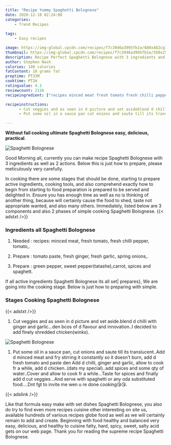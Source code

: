 ```yaml
---
title: "Recipe Yummy Spaghetti Bolognese"
date: 2020-12-10 02:24:00
categories:
    - Trend Recipes
    
tags:
    - Easy recipes

image: https://img-global.cpcdn.com/recipes/f7c3946a3995fb1e/680x482cq70/spaghetti-bolognese-recipe-main-photo.jpg
thumbnail: https://img-global.cpcdn.com/recipes/f7c3946a3995fb1e/350x250cq70/spaghetti-bolognese-recipe-main-photo.jpg
description: Recipe Perfect Spaghetti Bolognese with 3 ingredients and 2 stages of easy cooking.
author: Stephen Nash
calories: 140 calories
fatContent: 10 grams fat
preptime: PT33M
cooktime: PT2H
ratingvalue: 4.1
reviewcount: 2116
recipeingredient: ["recipes minced meat fresh tomato fresh chilli pepper tomato", "tomato paste fresh ginger fresh garlic spring onions", "green pepper sweet peppertatashecarrot spices and spaghett"]

recipeinstructions: 
      - Cut veggies and as seen in d picture and set asideblend d chilli with ginger and garlicden bcos of d flavour and innovationI decided to add finely shredded chickenwinks 
      - Put some oil in a sauce pan cut onions and saute till its translucentAdd d minced meat and fry stirring it constantly so it doesnt burn add d fresh tomato and paste den Add d chilli ginger and garlic allow to cook fr a while add d chickendats my specialadd spices and some qty of waterCover and allow to cook fr a whileTaste for spices and finally add d cut veggiesAnd serve with spaghetti or any oda substituted foodDnt fgt to invite me wen u re done cooking

---
```




**Without fail cooking ultimate Spaghetti Bolognese easy, delicious, practical**. 


![Spaghetti Bolognese](https://img-global.cpcdn.com/recipes/f7c3946a3995fb1e/680x482cq70/spaghetti-bolognese-recipe-main-photo.jpg "Spaghetti Bolognese")




Good Morning all, currently you can make recipe Spaghetti Bolognese with 3 ingredients as well as 2 actions. Below this is just how to prepare, please meticulously very carefully.

In cooking there are some stages that should be done, starting to prepare active ingredients, cooking tools, and also comprehend exactly how to begin from starting to food preparation is prepared to be served and delighted in. Ensure you has enough time as well as no is thinking of another thing, because will certainly cause the food to shed, taste not appropriate wanted, and also many others. Immediately, listed below are 3 components and also 2 phases of simple cooking Spaghetti Bolognese.
{{< adstxt />}}

### Ingredients all Spaghetti Bolognese


1. Needed  : recipes: minced meat, fresh tomato, fresh chilli pepper, tomato,.

1. Prepare  : tomato paste, fresh ginger, fresh garlic, spring onions,.

1. Prepare  : green pepper, sweet pepper(tatashe),carrot, spices and spaghett.



If all active ingredients Spaghetti Bolognese its all set| prepares}, We are going into the cooking stage. Below is just how to preparing with simple.

### Stages Cooking Spaghetti Bolognese

{{< adstxt />}}


1. Cut veggies and as seen in d picture and set aside.blend d chilli with ginger and garlic...den bcos of d flavour and innovation..I decided to add finely shredded chicken(winks).



![Spaghetti Bolognese](https://img-global.cpcdn.com/steps/2b2b76ba1fa3f763/160x128cq70/spaghetti-bolognese-recipe-step-1-photo.jpg" "Spaghetti Bolognese")



1. Put some oil in a sauce pan, cut onions and saute till its translucent..Add d minced meat and fry stirring it constantly so it doesn&#39;t burn, add d fresh tomato and paste den Add d chilli, ginger and garlic, allow to cook fr a while, add d chicken..(dats my special)..add spices and some qty of water..Cover and allow to cook fr a while...Taste for spices and finally add d cut veggies...And serve with spaghetti or any oda substituted food....Dnt fgt to invite me wen u re done cooking😘😘.





{{< adslink />}}

Like that formula easy make with set dishes Spaghetti Bolognese, you also do try to find even more recipes cuisine other interesting on site us, available hundreds of various recipes globe food as well as we will certainly remain to add and create. Beginning with food healthy and balanced very easy, delicious, and healthy to cuisine fatty, hard, spicy, sweet, salty acid gets on our web page. Thank you for reading the supreme recipe Spaghetti Bolognese.
